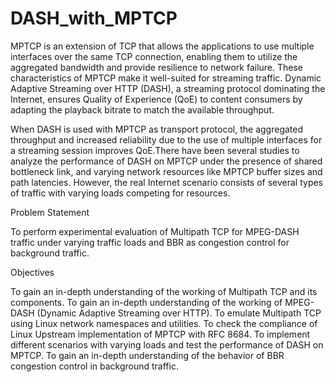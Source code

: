 # DASH_with_MPTCP
MPTCP is an extension of TCP that allows the applications to  use multiple interfaces over the same TCP connection, enabling them to utilize the aggregated bandwidth and provide resilience to network failure. These characteristics of MPTCP make it well-suited for streaming traffic. Dynamic Adaptive Streaming over HTTP (DASH), a streaming protocol dominating the Internet, ensures Quality of Experience (QoE) to content consumers by adapting the playback bitrate to match the available throughput.


 When DASH is used with MPTCP as transport protocol, the aggregated throughput and increased reliability due to the use of multiple interfaces for a streaming session improves QoE.There have been several studies to analyze the performance of DASH on MPTCP under the presence of shared bottleneck link, and varying network resources like MPTCP buffer sizes and path latencies. However, the real Internet scenario consists of several types of traffic with varying loads competing for resources.

Problem Statement 

To perform experimental evaluation of Multipath TCP for MPEG-DASH traffic under varying traffic loads and BBR as congestion control for background traffic.

Objectives

To gain an in-depth understanding of the working of Multipath TCP and its components.
To gain an in-depth understanding of the working of MPEG-DASH (Dynamic Adaptive Streaming over HTTP).
To emulate Multipath TCP using Linux network namespaces and utilities.
To check the compliance of Linux Upstream implementation of MPTCP with RFC 8684.
To implement different scenarios with varying loads and test the performance of DASH on MPTCP.
To gain an in-depth understanding of the behavior of BBR congestion control in background traffic.

